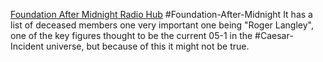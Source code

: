 [Foundation After Midnight Radio Hub](https://scp-wiki.wikidot.com/fam-radio-hub)
#Foundation-After-Midnight
It has a list of deceased members one very important one being "Roger Langley", one of the key figures thought to be the current 05-1 in the #Caesar-Incident universe, but because of this it might not be true.